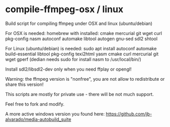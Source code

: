 # compile-ffmpeg-osx / linux
Build script for compiling ffmpeg under OSX and linux (ubuntu/debian)

For OSX is needed: homebrew with installed: cmake mercurial git wget curl pkg-config nasm autoconf automake libtool autogen gnu-sed sdl2 shtool

For Linux (ubuntu/debian) is needed: sudo apt install autoconf automake build-essential libtool pkg-config texi2html yasm cmake curl mercurial git wget gperf (dedian needs sudo for install nasm to /usr/local/bin/)

Install sdl2/libsdl2-dev only when you need ffplay or opengl!

Warning: the ffmpeg version is "nonfree", you are not allow to redistribute or share this version!

This scripts are mostly for private use - there will be not much support.

Feel free to fork and modify.

A more active windows version you found here: https://github.com/jb-alvarado/media-autobuild_suite
